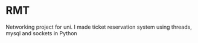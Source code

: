 # RMT
Networking project for uni.
I made ticket reservation system using threads, mysql and sockets in Python
